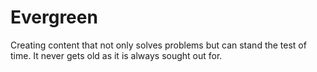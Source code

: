# Evergreen
Creating content that not only solves problems but can stand the test of time. It never gets old as it is always sought out for.
